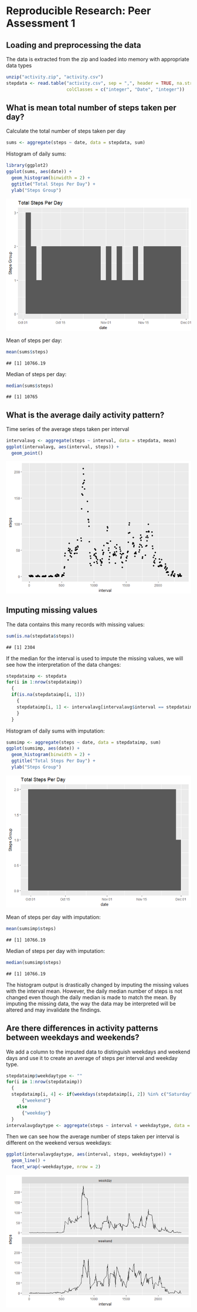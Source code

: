 # Reproducible Research: Peer Assessment 1


## Loading and preprocessing the data

The data is extracted from the zip and loaded into memory with appropriate data types


```r
unzip("activity.zip", "activity.csv")
stepdata <- read.table("activity.csv", sep = ",", header = TRUE, na.strings = "NA", 
                       colClasses = c("integer", "Date", "integer"))
```

## What is mean total number of steps taken per day?

Calculate the total number of steps taken per day


```r
sums <- aggregate(steps ~ date, data = stepdata, sum)
```

Histogram of daily sums:


```r
library(ggplot2)
ggplot(sums, aes(date)) + 
  geom_histogram(binwidth = 2) + 
  ggtitle("Total Steps Per Day") + 
  ylab("Steps Group")
```

![](PA1_template_files/figure-html/sumshistogram-1.png)<!-- -->

Mean of steps per day:


```r
mean(sums$steps)
```

```
## [1] 10766.19
```

Median of steps per day:


```r
median(sums$steps)
```

```
## [1] 10765
```

## What is the average daily activity pattern?

Time series of the average steps taken per interval


```r
intervalavg <- aggregate(steps ~ interval, data = stepdata, mean)
ggplot(intervalavg, aes(interval, steps)) + 
  geom_point()
```

![](PA1_template_files/figure-html/intervalavg-1.png)<!-- -->

## Imputing missing values

The data contains this many records with missing values:


```r
sum(is.na(stepdata$steps))
```

```
## [1] 2304
```

If the median for the interval is used to impute the missing values, we will see how the interpretation of the data changes:


```r
stepdataimp <- stepdata
for(i in 1:nrow(stepdataimp))
  {
  if(is.na(stepdataimp[i, 1]))
    {
    stepdataimp[i, 1] <- intervalavg[intervalavg$interval == stepdataimp[i, 3], 2]
    }
  }
```

Histogram of daily sums with imputation:


```r
sumsimp <- aggregate(steps ~ date, data = stepdataimp, sum)
ggplot(sumsimp, aes(date)) + 
  geom_histogram(binwidth = 2) + 
  ggtitle("Total Steps Per Day") + 
  ylab("Steps Group")
```

![](PA1_template_files/figure-html/impsumshistogram-1.png)<!-- -->

Mean of steps per day with imputation:


```r
mean(sumsimp$steps)
```

```
## [1] 10766.19
```

Median of steps per day with imputation:


```r
median(sumsimp$steps)
```

```
## [1] 10766.19
```

The histogram output is drastically changed by imputing the missing values with the interval mean.
However, the daily median number of steps is not changed even though the daily median is made to match the mean.
By imputing the missing data, the way the data may be interpreted will be altered and may invalidate the findings.

## Are there differences in activity patterns between weekdays and weekends?

We add a column to the imputed data to distinguish weekdays and weekend days and use it to create an average of steps per interval and weekday type.


```r
stepdataimp$weekdaytype <- ""
for(i in 1:nrow(stepdataimp))
  {
  stepdataimp[i, 4] <- if(weekdays(stepdataimp[i, 2]) %in% c("Saturday", "Sunday"))
      {"weekend"}
    else
      {"weekday"}
  }
intervalavgdaytype <- aggregate(steps ~ interval + weekdaytype, data = stepdataimp, mean)
```

Then we can see how the average number of steps taken per interval is different on the weekend versus weekdays:


```r
ggplot(intervalavgdaytype, aes(interval, steps, weekdaytype)) + 
  geom_line() + 
  facet_wrap(~weekdaytype, nrow = 2)
```

![](PA1_template_files/figure-html/panelplot-1.png)<!-- -->
